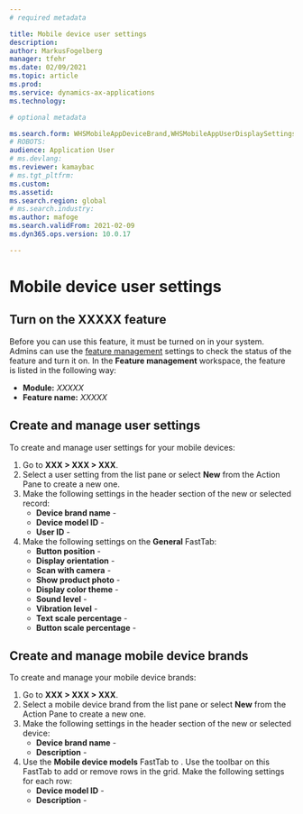 ```yaml
---
# required metadata

title: Mobile device user settings
description: 
author: MarkusFogelberg
manager: tfehr
ms.date: 02/09/2021
ms.topic: article
ms.prod: 
ms.service: dynamics-ax-applications
ms.technology: 

# optional metadata

ms.search.form: WHSMobileAppDeviceBrand,WHSMobileAppUserDisplaySettings
# ROBOTS: 
audience: Application User
# ms.devlang: 
ms.reviewer: kamaybac
# ms.tgt_pltfrm: 
ms.custom: 
ms.assetid: 
ms.search.region: global
# ms.search.industry: 
ms.author: mafoge
ms.search.validFrom: 2021-02-09
ms.dyn365.ops.version: 10.0.17

---
```


<!-- Metadata (above this):
- Add a very short **description** of this topic. Ideally 50 - 160 characters.
- **ms.search.form**: Add form IDs for each page where this help topic should be available as context help. (I did this already here, but you can add more if needed)
 -->

# Mobile device user settings

<!-- Add intro text. Start with the big picture of what the feature does and why the reader might want to use it. How does this benefit users and their businesses? Don't describe the UI. Answer the question: Why should I read the rest of this?  -->

## Turn on the XXXXX feature

<!-- Include this section if needed (we do). Replace XXXXX with actual values -->

Before you can use this feature, it must be turned on in your system. Admins can use the [feature management](../../fin-ops-core/fin-ops/get-started/feature-management/feature-management-overview.md) settings to check the status of the feature and turn it on. In the **Feature management** workspace, the feature is listed in the following way:

- **Module:** *XXXXX*
- **Feature name:** *XXXXX*

## Create and manage user settings

<!-- Add a full intro to this section. This time focus with more of a feature focus (what am I about to do, and why). Mention that concept of "most specific" setting and how that let's us set up an "All" profile, specific device profiles, and specific device/user profiles. -->

To create and manage user settings for your mobile devices: 
<!-- I like numbered procedures. They don't always fit, but often fit more often than you might think. -->

1. Go to **XXX \> XXX \> XXX**.
1. Select a user setting from the list pane or select **New** from the Action Pane to create a new one. <!-- Maybe note briefly how the records in the list pane are labelled and what that says about their specificity (though we may have covered enough of this in the intro). -->
1. Make the following settings in the header section of the new or selected record:
    - **Device brand name** - <!-- Describe how to use this. Mention where these values come from (see also next section). Mention why the user might leave this blank. Same goes for the other settings here. -->
    - **Device model ID** - 
    - **User ID** - 
1. Make the following settings on the **General** FastTab:
    - **Button position** - 
    - **Display orientation** -
    - **Scan with camera** - <!-- Describe the effect of both Yes and No options. It's often less obvious than you might think. -->
    - **Show product photo** - <!-- This one is obvious though, so you can say something like "Choose whether or not to show product photos ..." and then mention where the photos may appear and maybe where they come from. -->
    - **Display color theme** - <!-- Often we might add a sub-bullet list to describe each option here, but in this case I don't think we need to. -->
    - **Sound level** - <!-- Mention the range of valid values. -->
    - **Vibration level** - 
    - **Text scale percentage** - 
    - **Button scale percentage** - 

## Create and manage mobile device brands

<!-- Add a full intro to this section. Same basic strategy as the previous. Mention why the user would want to set these up. Mention that these might typically be generated automatically. -->

To create and manage your mobile device brands:

1. Go to **XXX \> XXX \> XXX**.
1. Select a mobile device brand from the list pane or select **New** from the Action Pane to create a new one.
1. Make the following settings in the header section of the new or selected device:
    - **Device brand name** - 
    - **Description** - 
1. Use the **Mobile device models** FastTab to <!-- Explain the general purpose of the items here -->. Use the toolbar on this FastTab to add or remove rows in the grid. Make the following settings for each row:
    - **Device model ID** - 
    - **Description** - 
